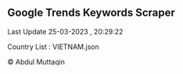 

## Google Trends Keywords Scraper 
 
Last Update 25-03-2023 , 20:29:22

Country List :
VIETNAM.json



© Abdul Muttaqin 
